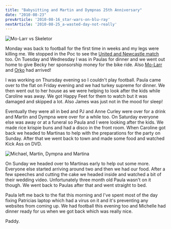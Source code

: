 ```yaml
---
title: "Babysitting and Martin and Dympnas 25th Anniversary"
date: "2010-08-23"
prevArticle: '2010-08-16_star-wars-on-blu-ray'
nextArticle: '2010-08-25_a-wasted-day-not-really'
---
```

![Mo-Larr vs Skeletor](/images/P8250150.JPG "You've got an impacted wisdom tooth!")

Monday was back to football for the first time in weeks and my legs were killing me. We stopped in the Poc to see the [United and Newcastle match](http://www.rte.ie/sport/soccer/2010/0816/manutd_newcastle.html) too. On Tuesday and Wednesday I was in Paulas for dinner and we went out home to give Becky her sponsorship money for the bike ride. Also [Mo-Larr](http://www.mattycollector.com/store/matty/en_US/DisplayProductDetailsPage/productID.201936600) and [Orko](http://www.mattycollector.com/store/matty/en_US/DisplayProductDetailsPage/productID.201936800) had arrived!

I was working on Thursday evening so I couldn't play football. Paula came over to the flat on Friday evening and we had turkey supreme for dinner. We then went out to her house as we were helping to look after the kids while Caroline was away. We got Happy Feet for them to watch but it was damaged and skipped a lot. Also James was just not in the mood for sleep!

Eventually they were all in bed and PJ and Anne Curley were over for a drink and Martin and Dympna were over for a while too. On Saturday everyone else was away or at a funeral so Paula and I were looking after the kids. We made rice krispie buns and had a disco in the front room. When Caroline got back we headed to Martinas to help with the preparations for the party on Sunday. After that we went back to town and made some food and watched Kick Ass on DVD.

![Michael, Martin, Dympna and Martina](/images/P8220128.JPG "The happy couple and their offspring")

On Sunday we headed over to Martinas early to help out some more. Everyone else started arriving around two and then we had our food. After a few speeches and cutting the cake we headed inside and watched a bit of their wedding video. Unfortunately three month old Paula wasn't on it though. We went back to Paulas after that and went straight to bed.

Paula left me back to the flat this morning and I've spent most of the day fixing Patricias laptop which had a virus on it and it's preventing any websites from coming up. We had football this evening too and Michelle had dinner ready for us when we got back which was really nice.

Paddy.